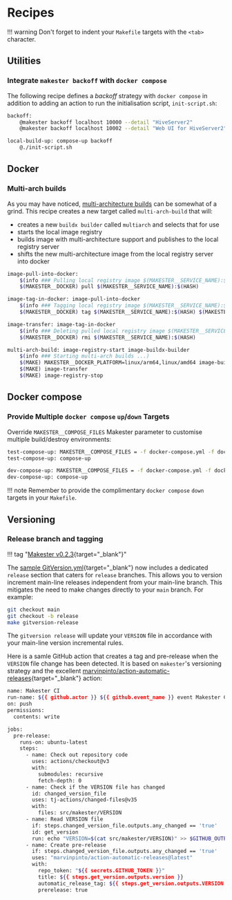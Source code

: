 # Recipes

!!! warning
    Don't forget to indent your `Makefile` targets with the `<tab>` character.

## Utilities

### Integrate `makester backoff` with `docker compose`

The following recipe defines a _backoff_ strategy with `docker compose` in addition
to adding an action to run the initialisation script, `init-script.sh`:
``` sh
backoff:
    @makester backoff localhost 10000 --detail "HiveServer2"
    @makester backoff localhost 10002 --detail "Web UI for HiveServer2"

local-build-up: compose-up backoff
    @./init-script.sh
```

## Docker

### Multi-arch builds

As you may have noticed, [multi-architecture builds](#makefiles/docker/support-for-multi-architecture-builds)
can be somewhat of a grind. This recipe creates a new target called `multi-arch-build` that will:

- creates a new `buildx builder` called `multiarch` and selects that for use
- starts the local image registry
- builds image with multi-architecture support and publishes to the local registry server
- shifts the new multi-architecture image from the local registry server into docker

``` sh title="Multi-arch container image builds."
image-pull-into-docker:
    $(info ### Pulling local registry image $(MAKESTER__SERVICE_NAME):$(HASH) into docker)
    $(MAKESTER__DOCKER) pull $(MAKESTER__SERVICE_NAME):$(HASH)

image-tag-in-docker: image-pull-into-docker
    $(info ### Tagging local registry image $(MAKESTER__SERVICE_NAME):$(HASH) for docker)
    $(MAKESTER__DOCKER) tag $(MAKESTER__SERVICE_NAME):$(HASH) $(MAKESTER__STATIC_SERVICE_NAME):$(HASH)

image-transfer: image-tag-in-docker
    $(info ### Deleting pulled local registry image $(MAKESTER__SERVICE_NAME):$(HASH))
    $(MAKESTER__DOCKER) rmi $(MAKESTER__SERVICE_NAME):$(HASH)

multi-arch-build: image-registry-start image-buildx-builder
    $(info ### Starting multi-arch builds ...)
    $(MAKE) MAKESTER__DOCKER_PLATFORM=linux/arm64,linux/amd64 image-buildx
    $(MAKE) image-transfer
    $(MAKE) image-registry-stop
```

## Docker compose

### Provide Multiple `docker compose` `up`/`down` Targets

Override `MAKESTER__COMPOSE_FILES` Makester parameter to customise multiple build/destroy environments:
``` sh
test-compose-up: MAKESTER__COMPOSE_FILES = -f docker-compose.yml -f docker-compose-test.yml
test-compose-up: compose-up

dev-compose-up: MAKESTER__COMPOSE_FILES = -f docker-compose.yml -f docker-compose-dev.yml
dev-compose-up: compose-up
```

!!! note
    Remember to provide the complimentary `docker compose` `down` targets in your `Makefile`.

## Versioning

### Release branch and tagging
!!! tag "[Makester v0.2.3](https://github.com/loum/makester/releases/tag/0.2.3){target="_blank"}"

The [sample GitVersion.yml](https://github.com/loum/makester/blob/main/sample/GitVersion.yml){target="_blank"}
now includes a dedicated `release` section that caters for `release` branches. This allows you to
version increment main-line releases independent from your main-line branch. This mitigates the need to make
changes directly to your `main` branch. For example:

``` sh title="Preparing for release."
git checkout main
git checkout -b release
make gitversion-release
```

The `gitversion release` will update your `VERSION` file in accordance with your main-line version
incremental rules.

Here is a samle GitHub action that creates a tag and pre-release when the `VERSION` file change
has been detected. It is based on `makester`'s versioning strategy and the excellent
[marvinpinto/action-automatic-releases](https://github.com/marvinpinto/action-automatic-releases){target="_blank"}
action:

``` sh title="VERSION file action for automatic releases"
name: Makester CI
run-name: ${{ github.actor }} ${{ github.event_name }} event Makester CI 🚀
on: push
permissions:
  contents: write

jobs:
  pre-release:
    runs-on: ubuntu-latest
    steps:
      - name: Check out repository code
        uses: actions/checkout@v3
        with:
          submodules: recursive
          fetch-depth: 0
      - name: Check if the VERSION file has changed
        id: changed_version_file
        uses: tj-actions/changed-files@v35
        with:
          files: src/makester/VERSION
      - name: Read VERSION file
        if: steps.changed_version_file.outputs.any_changed == 'true'
        id: get_version
        run: echo "VERSION=$(cat src/makester/VERSION)" >> $GITHUB_OUTPUT
      - name: Create pre-release
        if: steps.changed_version_file.outputs.any_changed == 'true'
        uses: "marvinpinto/action-automatic-releases@latest"
        with:
          repo_token: "${{ secrets.GITHUB_TOKEN }}"
          title: ${{ steps.get_version.outputs.version }}
          automatic_release_tag: ${{ steps.get_version.outputs.VERSION }}
          prerelease: true
```
